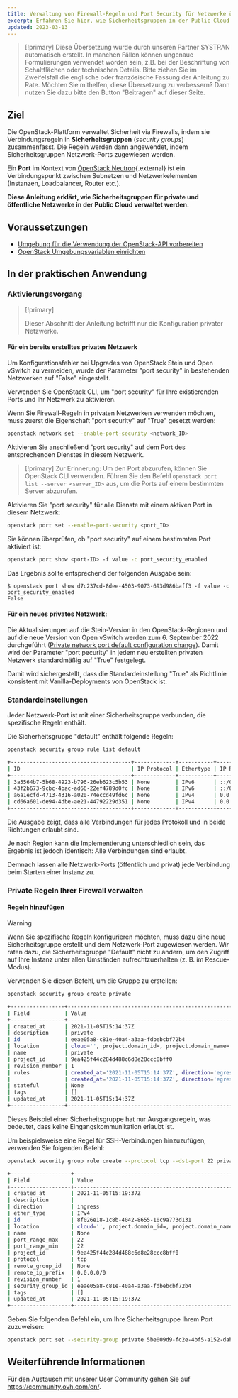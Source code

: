 ```yaml
---
title: Verwaltung von Firewall-Regeln und Port Security für Netzwerke über die OpenStack CLI
excerpt: Erfahren Sie hier, wie Sicherheitsgruppen in der Public Cloud funktionieren
updated: 2023-03-13
---
```


> [!primary]
> Diese Übersetzung wurde durch unseren Partner SYSTRAN automatisch erstellt. In manchen Fällen können ungenaue Formulierungen verwendet worden sein, z.B. bei der Beschriftung von Schaltflächen oder technischen Details. Bitte ziehen Sie im Zweifelsfall die englische oder französische Fassung der Anleitung zu Rate. Möchten Sie mithelfen, diese Übersetzung zu verbessern? Dann nutzen Sie dazu bitte den Button "Beitragen" auf dieser Seite.
>

## Ziel

Die OpenStack-Plattform verwaltet Sicherheit via Firewalls, indem sie Verbindungsregeln in **Sicherheitsgruppen** (*security groups*) zusammenfasst. Die Regeln werden dann angewendet, indem Sicherheitsgruppen Netzwerk-Ports zugewiesen werden.

Ein **Port** im Kontext von [OpenStack Neutron](https://docs.openstack.org/neutron/latest/index.html){.external} ist ein Verbindungspunkt zwischen Subnetzen und Netzwerkelementen (Instanzen, Loadbalancer, Router etc.).

**Diese Anleitung erklärt, wie Sicherheitsgruppen für private und öffentliche Netzwerke in der Public Cloud verwaltet werden.**

## Voraussetzungen

- [Umgebung für die Verwendung der OpenStack-API vorbereiten](prepare_the_environment_for_using_the_openstack_api1.)
- [OpenStack Umgebungsvariablen einrichten](loading_openstack_environment_variables1.)

## In der praktischen Anwendung

### Aktivierungsvorgang <a name="activation"></a>

> [!primary]
>
> Dieser Abschnitt der Anleitung betrifft nur die Konfiguration privater Netzwerke.

#### Für ein bereits erstelltes privates Netzwerk

Um Konfigurationsfehler bei Upgrades von OpenStack Stein und Open vSwitch zu vermeiden, wurde der Parameter "port security" in bestehenden Netzwerken auf "False" eingestellt.

Verwenden Sie OpenStack CLI, um "port security" für Ihre existierenden Ports und Ihr Netzwerk zu aktivieren.

Wenn Sie Firewall-Regeln in privaten Netzwerken verwenden möchten, muss zuerst die Eigenschaft "port security" auf "True" gesetzt werden:

```bash
openstack network set --enable-port-security <network_ID>
```

Aktivieren Sie anschließend "port security" auf dem Port des entsprechenden Dienstes in diesem Netzwerk. 

> [!primary]
> Zur Erinnerung: Um den Port abzurufen, können Sie OpenStack CLI verwenden. Führen Sie den Befehl `openstack port list --server <server_ID>` aus, um die Ports auf einem bestimmten Server abzurufen.
>

Aktivieren Sie "port security" für alle Dienste mit einem aktiven Port in diesem Netzwerk:

```bash
openstack port set --enable-port-security <port_ID>
```

Sie können überprüfen, ob "port security" auf einem bestimmten Port aktiviert ist:

```bash
openstack port show <port-ID> -f value -c port_security_enabled
```

Das Ergebnis sollte entsprechend der folgenden Ausgabe sein:

```console
$ openstack port show d7c237cd-8dee-4503-9073-693d986baff3 -f value -c port_security_enabled
False
```

#### Für ein neues privates Netzwerk:

Die Aktualisierungen auf die Stein-Version in den OpenStack-Regionen und auf die neue Version von Open vSwitch werden zum 6. September 2022 durchgeführt ([Private network port default configuration change](https://public-cloud.status-ovhcloud.com/incidents/z6qq4bcvsn11)). Damit wird der Parameter "port pecurity" in jedem neu erstellten privaten Netzwerk standardmäßig auf "True" festgelegt.

Damit wird sichergestellt, dass die Standardeinstellung "True" als Richtlinie konsistent mit Vanilla-Deployments von OpenStack ist.

### Standardeinstellungen

Jeder Netzwerk-Port ist mit einer Sicherheitsgruppe verbunden, die spezifische Regeln enthält.

Die Sicherheitsgruppe "default" enthält folgende Regeln:

```bash
openstack security group rule list default

+--------------------------------------+-------------+-----------+-----------+------------+-----------------------+
| ID                                   | IP Protocol | Ethertype | IP Range  | Port Range | Remote Security Group |
+--------------------------------------+-------------+-----------+-----------+------------+-----------------------+
| 3a5564b7-5b68-4923-b796-26eb623c5b53 | None        | IPv6      | ::/0      |            | None                  |
| 43f2b673-9cbc-4bac-ad66-22ef4789d0fc | None        | IPv6      | ::/0      |            | None                  |
| a6a1ecfd-4713-4316-a020-74eccd49fd6c | None        | IPv4      | 0.0.0.0/0 |            | None                  |
| cd66a601-de94-4dbe-ae21-44792229d351 | None        | IPv4      | 0.0.0.0/0 |            | None                  |
+--------------------------------------+-------------+-----------+-----------+------------+-----------------------+
```

Die Ausgabe zeigt, dass alle Verbindungen für jedes Protokoll und in beide Richtungen erlaubt sind.

Je nach Region kann die Implementierung unterschiedlich sein, das Ergebnis ist jedoch identisch: Alle Verbindungen sind erlaubt.

Demnach lassen alle Netzwerk-Ports (öffentlich und privat) jede Verbindung beim Starten einer Instanz zu.

### Private Regeln Ihrer Firewall verwalten

#### Regeln hinzufügen

> [!warning]
> Wenn Sie spezifische Regeln konfigurieren möchten, muss dazu eine neue Sicherheitsgruppe erstellt und dem Netzwerk-Port zugewiesen werden. Wir raten dazu, die Sicherheitsgruppe "Default" nicht zu ändern, um den Zugriff auf Ihre Instanz unter allen Umständen aufrechtzuerhalten (z. B. im Rescue-Modus).
>

Verwenden Sie diesen Befehl, um die Gruppe zu erstellen:

```bash
openstack security group create private

+-----------------+----------------------------------------------------------------------------------------------------------------------------------------------------------------------------+
| Field           | Value                                                                                                                                                                      |
+-----------------+----------------------------------------------------------------------------------------------------------------------------------------------------------------------------+
| created_at      | 2021-11-05T15:14:37Z                                                                                                                                                       |
| description     | private                                                                                                                                                                    |
| id              | eeae05a8-c81e-40a4-a3aa-fdbebcbf72b4                                                                                                                                       |
| location        | cloud='', project.domain_id=, project.domain_name='Default', project.id='9ea425f44c284d488c6d8e28ccc8bff0', project.name='3614264792735868', region_name='GRA11', zone=    |
| name            | private                                                                                                                                                                    |
| project_id      | 9ea425f44c284d488c6d8e28ccc8bff0                                                                                                                                           |
| revision_number | 1                                                                                                                                                                          |
| rules           | created_at='2021-11-05T15:14:37Z', direction='egress', ethertype='IPv4', id='54fae025-3439-4e45-8745-2ffe5b261f72', revision_number='1', updated_at='2021-11-05T15:14:37Z' |
|                 | created_at='2021-11-05T15:14:37Z', direction='egress', ethertype='IPv6', id='ad1aa507-79bd-434f-b674-221ef41d9ba6', revision_number='1', updated_at='2021-11-05T15:14:37Z' |
| stateful        | None                                                                                                                                                                       |
| tags            | []                                                                                                                                                                         |
| updated_at      | 2021-11-05T15:14:37Z                                                                                                                                                       |
+-----------------+----------------------------------------------------------------------------------------------------------------------------------------------------------------------------+
```

Dieses Beispiel einer Sicherheitsgruppe hat nur Ausgangsregeln, was bedeutet, dass keine Eingangskommunikation erlaubt ist.

Um beispielsweise eine Regel für SSH-Verbindungen hinzuzufügen, verwenden Sie folgenden Befehl:

```bash
openstack security group rule create --protocol tcp --dst-port 22 private

+-------------------+-------------------------------------------------------------------------------------------------------------------------------------------------------------------------+
| Field             | Value                                                                                                                                                                   |
+-------------------+-------------------------------------------------------------------------------------------------------------------------------------------------------------------------+
| created_at        | 2021-11-05T15:19:37Z                                                                                                                                                    |
| description       |                                                                                                                                                                         |
| direction         | ingress                                                                                                                                                                 |
| ether_type        | IPv4                                                                                                                                                                    |
| id                | 8f026e18-1c8b-4042-8655-10c9a773d131                                                                                                                                    |
| location          | cloud='', project.domain_id=, project.domain_name='Default', project.id='9ea425f44c284d488c6d8e28ccc8bff0', project.name='3614264792735868', region_name='GRA11', zone= |
| name              | None                                                                                                                                                                    |
| port_range_max    | 22                                                                                                                                                                      |
| port_range_min    | 22                                                                                                                                                                      |
| project_id        | 9ea425f44c284d488c6d8e28ccc8bff0                                                                                                                                        |
| protocol          | tcp                                                                                                                                                                     |
| remote_group_id   | None                                                                                                                                                                    |
| remote_ip_prefix  | 0.0.0.0/0                                                                                                                                                               |
| revision_number   | 1                                                                                                                                                                       |
| security_group_id | eeae05a8-c81e-40a4-a3aa-fdbebcbf72b4                                                                                                                                    |
| tags              | []                                                                                                                                                                      |
| updated_at        | 2021-11-05T15:19:37Z                                                                                                                                                    |
+-------------------+-------------------------------------------------------------------------------------------------------------------------------------------------------------------------+
```

Geben Sie folgenden Befehl ein, um Ihre Sicherheitsgruppe Ihrem Port zuzuweisen:

```bash
openstack port set --security-group private 5be009d9-fc2e-4bf5-a152-dab52614b02d
```

## Weiterführende Informationen

Für den Austausch mit unserer User Community gehen Sie auf <https://community.ovh.com/en/>.
